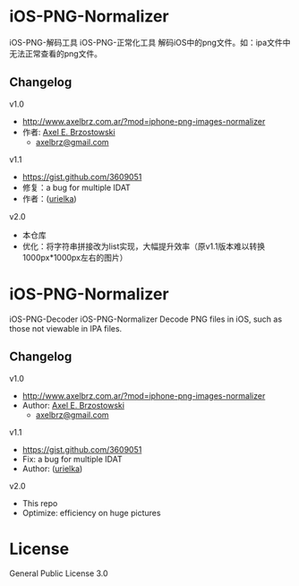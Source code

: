 # iOS-PNG-Normalizer
iOS-PNG-解码工具
iOS-PNG-正常化工具
解码iOS中的png文件。如：ipa文件中无法正常查看的png文件。

## Changelog
v1.0
- http://www.axelbrz.com.ar/?mod=iphone-png-images-normalizer
- 作者: [Axel E. Brzostowski](http://www.axelbrz.com.ar)
  - axelbrz@gmail.com

v1.1
- https://gist.github.com/3609051
- 修复：a bug for multiple IDAT
- 作者：([urielka](https://gist.github.com/urielka))

v2.0
- 本仓库
- 优化：将字符串拼接改为list实现，大幅提升效率（原v1.1版本难以转换1000px*1000px左右的图片）


# iOS-PNG-Normalizer
iOS-PNG-Decoder
iOS-PNG-Normalizer
Decode PNG files in iOS, such as those not viewable in IPA files.

## Changelog

v1.0
- http://www.axelbrz.com.ar/?mod=iphone-png-images-normalizer
- Author: [Axel E. Brzostowski](http://www.axelbrz.com.ar)
  - axelbrz@gmail.com

v1.1
- https://gist.github.com/3609051
- Fix: a bug for multiple IDAT
- Author: ([urielka](https://gist.github.com/urielka))

v2.0
- This repo
- Optimize: efficiency on huge pictures

# License
General Public License 3.0


